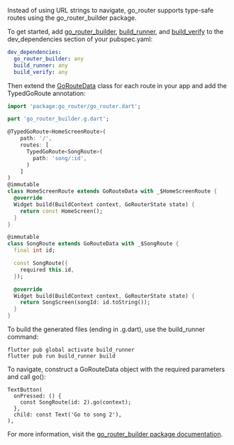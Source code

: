 Instead of using URL strings to navigate, go_router supports
type-safe routes using the go_router_builder package.

To get started, add [go_router_builder][], [build_runner][], and
[build_verify][] to the dev_dependencies section of your pubspec.yaml:

```yaml
dev_dependencies:
  go_router_builder: any
  build_runner: any
  build_verify: any
```

Then extend the [GoRouteData](https://pub.dev/documentation/go_router/latest/go_router/GoRouteData-class.html) class for each route in your app and add the
TypedGoRoute annotation:

```dart
import 'package:go_router/go_router.dart';

part 'go_router_builder.g.dart';

@TypedGoRoute<HomeScreenRoute>(
    path: '/',
    routes: [
      TypedGoRoute<SongRoute>(
        path: 'song/:id',
      )
    ]
)
@immutable
class HomeScreenRoute extends GoRouteData with _$HomeScreenRoute {
  @override
  Widget build(BuildContext context, GoRouterState state) {
    return const HomeScreen();
  }
}

@immutable
class SongRoute extends GoRouteData with _$SongRoute {
  final int id;

  const SongRoute({
    required this.id,
  });

  @override
  Widget build(BuildContext context, GoRouterState state) {
    return SongScreen(songId: id.toString());
  }
}
```

To build the generated files (ending in .g.dart), use the build_runner command:

```
flutter pub global activate build_runner
flutter pub run build_runner build
```

To navigate, construct a GoRouteData object with the required parameters and
call go():

```
TextButton(
  onPressed: () {
    const SongRoute(id: 2).go(context);
  },
  child: const Text('Go to song 2'),
),
```

For more information, visit the [go_router_builder
package documentation](https://pub.dev/documentation/go_router_builder/latest/).

[go_router_builder]: https://pub.dev/packages/go_router_builder
[build_runner]: https://pub.dev/packages/build_runner
[build_verify]: https://pub.dev/packages/build_verify
